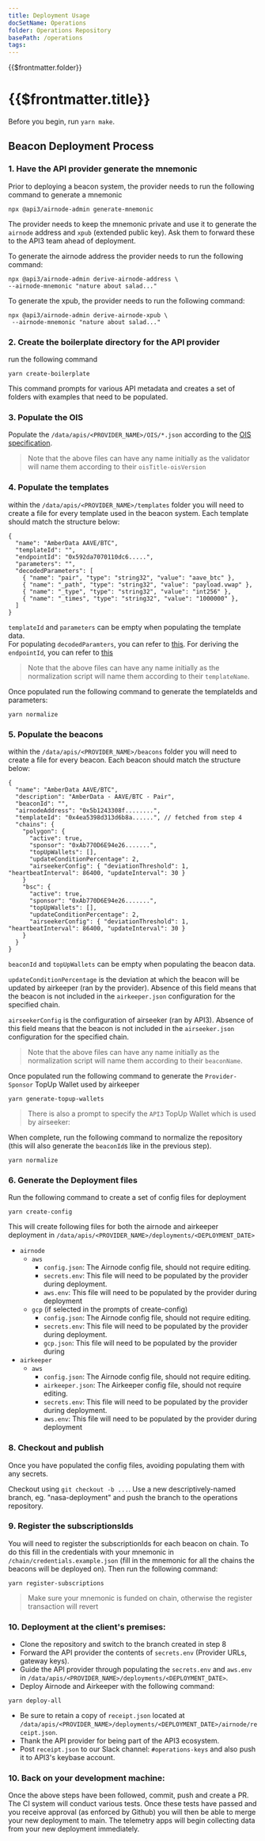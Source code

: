 ```yaml
---
title: Deployment Usage
docSetName: Operations
folder: Operations Repository
basePath: /operations
tags:
---
```


<TitleSpan>{{$frontmatter.folder}}</TitleSpan>

# {{$frontmatter.title}}

<TocHeader />
<TOC class="table-of-contents" :include-level="[2,3]" />

Before you begin, run `yarn make`.

## Beacon Deployment Process

### 1. Have the API provider generate the mnemonic

Prior to deploying a beacon system, the provider needs to run the following
command to generate a mnemonic

```
npx @api3/airnode-admin generate-mnemonic
```

The provider needs to keep the mnemonic private and use it to generate the
`airnode` address and `xpub` (extended public key). Ask them to forward these to
the API3 team ahead of deployment.

To generate the airnode address the provider needs to run the following command:

```
npx @api3/airnode-admin derive-airnode-address \
--airnode-mnemonic "nature about salad..."
```

To generate the xpub, the provider needs to run the following command:

```
npx @api3/airnode-admin derive-airnode-xpub \
 --airnode-mnemonic "nature about salad..."
```

### 2. Create the boilerplate directory for the API provider

run the following command

```
yarn create-boilerplate
```

This command prompts for various API metadata and creates a set of folders with
examples that need to be populated.

### 3. Populate the OIS

<!-- markdown-link-check-disable -->

Populate the `/data/apis/<PROVIDER_NAME>/OIS/*.json` according to the
[OIS specification](/ois/v1.1/ois.html).

<!-- markdown-link-check-enable -->

> Note that the above files can have any name initially as the validator will
> name them according to their `oisTitle-oisVersion`

### 4. Populate the templates

within the `/data/apis/<PROVIDER_NAME>/templates` folder you will need to create
a file for every template used in the beacon system. Each template should match
the structure below:

```
{
  "name": "AmberData AAVE/BTC",
  "templateId": "",
  "endpointId": "0x592da7070110dc6.....",
  "parameters": "",
  "decodedParameters": [
    { "name": "pair", "type": "string32", "value": "aave_btc" },
    { "name": "_path", "type": "string32", "value": "payload.vwap" },
    { "name": "_type", "type": "string32", "value": "int256" },
    { "name": "_times", "type": "string32", "value": "1000000" },
  ]
}
```

`templateId` and `parameters` can be empty when populating the template data.  
For populating `decodedParamters`, you can refer to
[this](/airnode/v0.7/grp-developers/call-an-airnode.html#request-parameters).
For deriving the `endpointId`, you can refer to
[this](/airnode/v0.7/reference/packages/admin-cli.html#derive-endpoint-id)

> Note that the above files can have any name initially as the normalization
> script will name them according to their `templateName`.

Once populated run the following command to generate the templateIds and
parameters:

```
yarn normalize
```

### 5. Populate the beacons

within the `/data/apis/<PROVIDER_NAME>/beacons` folder you will need to create a
file for every beacon. Each beacon should match the structure below:

```
{
  "name": "AmberData AAVE/BTC",
  "description": "AmberData - AAVE/BTC - Pair",
  "beaconId": "",
  "airnodeAddress": "0x5b1243308f........",
  "templateId": "0x4ea5398d313d6b8a......", // fetched from step 4
  "chains": {
    "polygon": {
      "active": true,
      "sponsor": "0xAb770D6E94e26.......",
      "topUpWallets": [],
      "updateConditionPercentage": 2,
      "airseekerConfig": { "deviationThreshold": 1, "heartbeatInterval": 86400, "updateInterval": 30 }
    }
    "bsc": {
      "active": true,
      "sponsor": "0xAb770D6E94e26.......",
      "topUpWallets": [],
      "updateConditionPercentage": 2,
      "airseekerConfig": { "deviationThreshold": 1, "heartbeatInterval": 86400, "updateInterval": 30 }
    }
  }
}
```

`beaconId` and `topUpWallets` can be empty when populating the beacon data.

`updateConditionPercentage` is the deviation at which the beacon will be updated
by airkeeper (ran by the provider). Absence of this field means that the beacon
is not included in the `airkeeper.json` configuration for the specified chain.

`airseekerConfig` is the configuration of airseeker (ran by API3). Absence of
this field means that the beacon is not included in the `airseeker.json`
configuration for the specified chain.

> Note that the above files can have any name initially as the normalization
> script will name them according to their `beaconName`.

Once populated run the following command to generate the `Provider-Sponsor`
TopUp Wallet used by airkeeper

```
yarn generate-topup-wallets
```

> There is also a prompt to specify the `API3` TopUp Wallet which is used by
> airseeker:

When complete, run the following command to normalize the repository (this will
also generate the `beaconId`s like in the previous step).

```
yarn normalize
```

### 6. Generate the Deployment files

Run the following command to create a set of config files for deployment

```
yarn create-config
```

This will create following files for both the airnode and airkeeper deployment
in `/data/apis/<PROVIDER_NAME>/deployments/<DEPLOYMENT_DATE>`

- `airnode`
  - `aws`
    - `config.json`: The Airnode config file, should not require editing.
    - `secrets.env`: This file will need to be populated by the provider during
      deployment.
    - `aws.env`: This file will need to be populated by the provider during
      deployment
  - `gcp` (if selected in the prompts of create-config)
    - `config.json`: The Airnode config file, should not require editing.
    - `secrets.env`: This file will need to be populated by the provider during
      deployment.
    - `gcp.json`: This file will need to be populated by the provider during
- `airkeeper`
  - `aws`
    - `config.json`: The Airnode config file, should not require editing.
    - `airkeeper.json`: The Airkeeper config file, should not require editing.
    - `secrets.env`: This file will need to be populated by the provider during
      deployment.
    - `aws.env`: This file will need to be populated by the provider during
      deployment

### 8. Checkout and publish

Once you have populated the config files, avoiding populating them with any
secrets.

Checkout using `git checkout -b ...`. Use a new descriptively-named branch, eg.
"nasa-deployment" and push the branch to the operations repository.

### 9. Register the subscriptionsIds

You will need to register the subscriptionIds for each beacon on chain. To do
this fill in the credentials with your mnemonic in
`/chain/credentials.example.json` (fill in the mnemonic for all the chains the
beacons will be deployed on). Then run the following command:

```
yarn register-subscriptions
```

> Make sure your mnemonic is funded on chain, otherwise the register transaction
> will revert

### 10. Deployment at the client's premises:

- Clone the repository and switch to the branch created in step 8
- Forward the API provider the contents of `secrets.env` (Provider URLs, gateway
  keys).
- Guide the API provider through populating the `secrets.env` and `aws.env` in
  `/data/apis/<PROVIDER_NAME>/deployments/<DEPLOYMENT_DATE>`.
- Deploy Airnode and Airkeeper with the following command:

```
yarn deploy-all
```

- Be sure to retain a copy of `receipt.json` located at  
  `/data/apis/<PROVIDER_NAME>/deployments/<DEPLOYMENT_DATE>/airnode/receipt.json`.
- Thank the API provider for being part of the API3 ecosystem.
- Post `receipt.json` to our Slack channel: `#operations-keys` and also push it
  to API3's keybase account.

### 10. Back on your development machine:

Once the above steps have been followed, commit, push and create a PR. The CI
system will conduct various tests. Once these tests have passed and you receive
approval (as enforced by Github) you will then be able to merge your new
deployment to main. The telemetry apps will begin collecting data from your new
deployment immediately.
